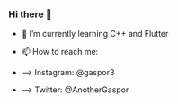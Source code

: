 ### Hi there 👋

- 🌱 I’m currently learning C++ and Flutter
- 📫 How to reach me: 
 
-  --> Instagram: @gaspor3
-  --> Twitter: @AnotherGaspor
